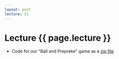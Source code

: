 ```yaml
---
layout: post
lecture: 21
---
```


Lecture {{ page.lecture }}
==========================

- Code for our "Ball and Prepreke" game as a [zip file](/files/FallingBallGame.zip) 
